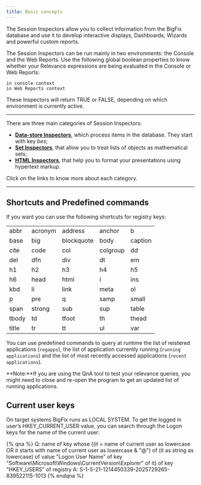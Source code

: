 ```yaml
---
title: Basic concepts
---
```


The Session Inspectors allow you to collect information from the BigFix database and use it to develop interactive displays, 
Dashboards, Wizards and powerful custom reports.

The Session Inspectors can be run mainly in two environments: the Console and the Web Reports. 
Use the following global boolean properties to know whether your Relevance expressions are being evaluated in the Console or Web Reports:

```
in console context
in Web Reports context
```

These Inspectors will return TRUE or FALSE, depending on which environment is currently active.

---

There are three main categories of Session Inspectors: 
- **[Data-store Inspectors](./datastoreinspectors.html)**, which process items in the database. They start with key *bes*; 
- **[Set Inspectors](./setinspectors.html)**, that allow you to treat lists of objects as mathematical sets;
- **[HTML Inspectors](./htmlinspectors.html)**, that help you to format your presentations using hypertext markup.

Click on the links to know more about each category.

---

## Shortcuts and Predefined commands

If you want you can use the following shortcuts for registry keys:

<table>
    <tr>
        <td>abbr</td>
		<td>acronym</td>
		<td>address</td>
		<td>anchor</td>
		<td>b</td>
    </tr>
	<tr>
        <td>base</td>
		<td>big</td>
		<td>blockquote</td>
		<td>body</td>
		<td>caption</td>
    </tr>
    <tr>
        <td>cite</td>
		<td>code</td>
		<td>col</td>
		<td>colgroup</td>
		<td>dd</td>
    </tr>
	<tr>
        <td>del</td>
		<td>dfn</td>
		<td>div</td>
		<td>dt</td>
		<td>em</td>
    </tr>
    <tr>
        <td>h1</td>
		<td>h2</td>
		<td>h3</td>
		<td>h4</td>
		<td>h5</td>
    </tr>
	<tr>
        <td>h6</td>
		<td>head</td>
		<td>html</td>
		<td>i</td>
		<td>ins</td>
    </tr>
    <tr>
        <td>kbd</td>
		<td>li</td>
		<td>link</td>
		<td>meta</td>
		<td>ol</td>
    </tr>
	<tr>
        <td>p</td>
		<td>pre</td>
		<td>q</td>
		<td>samp</td>
		<td>small</td>
    </tr>	
	<tr>
        <td>span</td>
		<td>strong</td>
		<td>sub</td>
		<td>sup</td>
		<td>table</td>
    </tr>
    <tr>
        <td>tbody</td>
		<td>td</td>
		<td>tfoot</td>
		<td>th</td>
		<td>thead</td>
    </tr>
	<tr>
        <td>title</td>
		<td>tr</td>
		<td>tt</td>
		<td>ul</td>
		<td>var</td>
    </tr>
</table>

You can use predefined commands to query at runtime the list of reistered applications (`regapps`), the list of application currently running (`running applications`) and the list of most recently accessed applications 
(`recent applications`).

**Note:**If you are using the QnA tool to test your relevance queries, you might need to close and re-open the program to get an updated list of running applications.

## Current user keys

On target systems BigFix runs as LOCAL SYSTEM. To get the logged in user’s HKEY_CURRENT_USER value, you can search through the Logon keys for the name of the current user: 

{% qna %}
Q: name of key whose ((it = name of current user as lowercase OR it starts with 
name of current user as lowercase & "@") of (it as string as lowercase) of value 
"Logon User Name" of key "Software\Microsoft\Windows\CurrentVersion\Explorer" 
of it) of key "HKEY_USERS" of registry
A: S-1-5-21-1214450339-2025729265-839522115-1013
{% endqna %}

